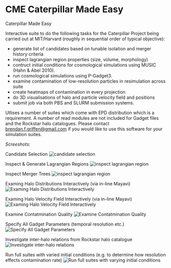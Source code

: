CME Caterpillar Made Easy
===

Caterpillar Made Easy

Interactive suite to do the following tasks for the Caterpillar Project being carried out at MIT/Harvard (roughly in sequential order of typical objective):

* generate list of candidates based on tunable isolation and merger history criteria
* inspect lagrangian region properties (size, volume, morphology)
* contruct initial conditions for cosmological simulations using MUSIC (Hahn & Abel 2010).
* run cosmological simulations using P-Gadget3.
* examine contamination of low-resolution particles in resimulation across suite
* create heatmaps of contamination in every projection
* do 3D visualisations of halo and particle velocity field and positions
* submit job via both PBS and SLURM submission systems.

Utlises a number of suites which come with EPD distribution which is a requirement. A number of read modules are not included for Gadget files and the Rockstar halo catalogues. Please contact brendan.f.griffen@gmail.com if you would like to use this software for your simulation suites.

*Screeshots:*

Candidate Selection
![candidate selection](http://bgriffen.scripts.mit.edu/www/wp-content/uploads/2014/01/candidateselection.png)

Inspect & Generate Lagrangian Regions
![inspect lagrangian region](http://bgriffen.scripts.mit.edu/www/wp-content/uploads/2014/01/lagrangianinspection.png)

Inspect Merger Trees
![inspect lagrangian region](http://bgriffen.scripts.mit.edu/www/wp-content/uploads/2014/01/mergertreeinspection.png)

Examing Halo Distributions Interactively  (via in-line Mayavi)
![Examing Halo Distributions Interactively](http://bgriffen.scripts.mit.edu/www/wp-content/uploads/2014/01/FOFviz.png)

Examing Halo Velocity Field Interactively (via in-line Mayavi)
![Examing Halo Velocity Field Interactively](http://bgriffen.scripts.mit.edu/www/wp-content/uploads/2014/01/velocityhaloinspection.png)

Examine Contatmination Quality
![Examine Contatmination Quality](http://bgriffen.scripts.mit.edu/www/wp-content/uploads/2014/01/contaminationradial.png)

Specify All Gadget Parameters (temporal resolution etc.)
![Specify All Gadget Parameters](http://bgriffen.scripts.mit.edu/www/wp-content/uploads/2014/01/specifysnapshotoutput.png)

Investigate inter-halo relations from Rockstar halo catalogue
![Investigate inter-halo relations](http://bgriffen.scripts.mit.edu/www/wp-content/uploads/2014/01/inspectparams.png)

Run full suites with varied initial conditions (e.g. to determine how resolution effects contamination rate)
![Run full suites with varying initial conditions](http://bgriffen.scripts.mit.edu/www/wp-content/uploads/2014/01/existencecheck.png)
